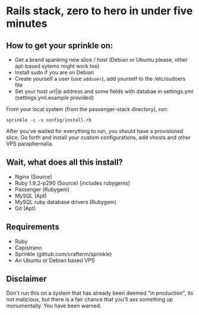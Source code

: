 # Rails stack, zero to hero in under five minutes

## How to get your sprinkle on:

* Get a brand spanking new slice / host (Debian or Ubuntu please, other apt-based sytems might work too)
* Install sudo if you are on Debian
* Create yourself a user (use `adduser`), add yourself to the /etc/sudoers file
* Set your host url|ip address and some fields with databae in settings.yml (settings.yml.example provided)

From your local system (from the passenger-stack directory), run:

    sprinkle -c -s config/install.rb

After you've waited for everything to run, you should have a provisioned slice.
Go forth and install your custom configurations, add vhosts and other VPS paraphernalia.

## Wait, what does all this install?

* Nginx (Source)
* Ruby 1.9.2-p290 (Source) [includes rubygems]
* Passenger (Rubygem)
* MySQL (Apt)
* MySQL ruby database drivers (Rubygem)
* Git (Apt)

## Requirements
* Ruby
* Capistrano
* Sprinkle (github.com/crafterm/sprinkle)
* An Ubuntu or Debian based VPS

## Disclaimer

Don't run this on a system that has already been deemed "in production", its not malicious, but there is a fair chance that you'll ass something up monumentally. You have been warned. 